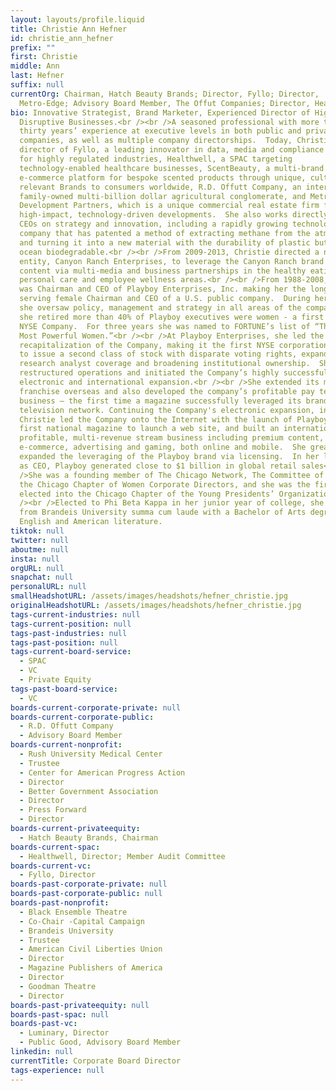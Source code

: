 ```yaml
---
layout: layouts/profile.liquid
title: Christie Ann Hefner
id: christie_ann_hefner
prefix: ""
first: Christie
middle: Ann
last: Hefner
suffix: null
currentOrg: Chairman, Hatch Beauty Brands; Director, Fyllo; Director,
  Metro-Edge; Advisory Board Member, The Offut Companies; Director, Healthwell
bio: Innovative Strategist, Brand Marketer, Experienced Director of High Growth
  Disruptive Businesses.<br /><br />A seasoned professional with more than
  thirty years’ experience at executive levels in both public and private
  companies, as well as multiple company directorships.  Today, Christie is a
  director of Fyllo, a leading innovator in data, media and compliance solutions
  for highly regulated industries, Healthwell, a SPAC targeting
  technology-enabled healthcare businesses, ScentBeauty, a multi-brand
  e-commerce platform for bespoke scented products through unique, culturally
  relevant Brands to consumers worldwide, R.D. Offutt Company, an international,
  family-owned multi-billion dollar agricultural conglomerate, and Metro Edge
  Development Partners, which is a unique commercial real estate firm focused on
  high-impact, technology-driven developments.  She also works directly with
  CEOs on strategy and innovation, including a rapidly growing technology
  company that has patented a method of extracting methane from the atmosphere
  and turning it into a new material with the durability of plastic but that’s
  ocean biodegradable.<br /><br />From 2009-2013, Christie directed a new
  entity, Canyon Ranch Enterprises, to leverage the Canyon Ranch brand and
  content via multi-media and business partnerships in the healthy eating,
  personal care and employee wellness areas.<br /><br />From 1988-2008, Hefner
  was Chairman and CEO of Playboy Enterprises, Inc. making her the longest
  serving female Chairman and CEO of a U.S. public company.  During her tenure,
  she oversaw policy, management and strategy in all areas of the company.  When
  she retired more than 40% of Playboy executives were women - a first for a
  NYSE Company.  For three years she was named to FORTUNE’s list of “The World’s
  Most Powerful Women.”<br /><br />At Playboy Enterprises, she led the
  recapitalization of the Company, making it the first NYSE corporation allowed
  to issue a second class of stock with disparate voting rights, expanding
  research analyst coverage and broadening institutional ownership.  She
  restructured operations and initiated the Company’s highly successful
  electronic and international expansion.<br /><br />She extended its magazine
  franchise overseas and also developed the company’s profitable pay television
  business — the first time a magazine successfully leveraged its brand into a
  television network. Continuing the Company's electronic expansion, in 1994
  Christie led the Company onto the Internet with the launch of Playboy.com, the
  first national magazine to launch a web site, and built an international,
  profitable, multi-revenue stream business including premium content,
  e-commerce, advertising and gaming, both online and mobile.  She greatly
  expanded the leveraging of the Playboy brand via licensing.  In her last year
  as CEO, Playboy generated close to $1 billion in global retail sales<br /><br
  />She was a founding member of The Chicago Network, The Committee of 200, and
  the Chicago Chapter of Women Corporate Directors, and she was the first woman
  elected into the Chicago Chapter of the Young Presidents’ Organization.<br
  /><br />Elected to Phi Beta Kappa in her junior year of college, she graduated
  from Brandeis University summa cum laude with a Bachelor of Arts degree in
  English and American literature.
tiktok: null
twitter: null
aboutme: null
insta: null
orgURL: null
snapchat: null
personalURL: null
smallHeadshotURL: /assets/images/headshots/hefner_christie.jpg
originalHeadshotURL: /assets/images/headshots/hefner_christie.jpg
tags-current-industries: null
tags-current-position: null
tags-past-industries: null
tags-past-position: null
tags-current-board-service:
  - SPAC
  - VC
  - Private Equity
tags-past-board-service:
  - VC
boards-current-corporate-private: null
boards-current-corporate-public:
  - R.D. Offutt Company
  - Advisory Board Member
boards-current-nonprofit:
  - Rush University Medical Center
  - Trustee
  - Center for American Progress Action
  - Director
  - Better Government Association
  - Director
  - Press Forward
  - Director
boards-current-privateequity:
  - Hatch Beauty Brands, Chairman
boards-current-spac:
  - Healthwell, Director; Member Audit Committee
boards-current-vc:
  - Fyllo, Director
boards-past-corporate-private: null
boards-past-corporate-public: null
boards-past-nonprofit:
  - Black Ensemble Theatre
  - Co-Chair -Capital Campaign
  - Brandeis University
  - Trustee
  - American Civil Liberties Union
  - Director
  - Magazine Publishers of America
  - Director
  - Goodman Theatre
  - Director
boards-past-privateequity: null
boards-past-spac: null
boards-past-vc:
  - Luminary, Director
  - Public Good, Advisory Board Member
linkedin: null
currentTitle: Corporate Board Director
tags-experience: null
---
```

